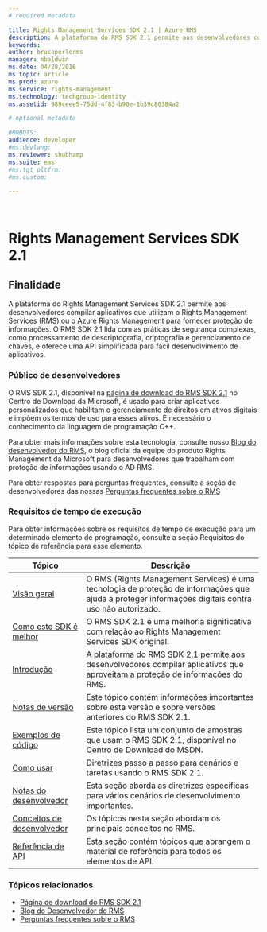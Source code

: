 ```yaml
---
# required metadata

title: Rights Management Services SDK 2.1 | Azure RMS
description: A plataforma do RMS SDK 2.1 permite aos desenvolvedores compilar aplicativos que aproveitam o RMS ou o Azure RMS para fornecer proteção de informações.
keywords:
author: bruceperlerms
manager: mbaldwin
ms.date: 04/28/2016
ms.topic: article
ms.prod: azure
ms.service: rights-management
ms.technology: techgroup-identity
ms.assetid: 989ceee5-75dd-4f83-b90e-1b39c80384a2

# optional metadata

#ROBOTS:
audience: developer
#ms.devlang:
ms.reviewer: shubhamp
ms.suite: ems
#ms.tgt_pltfrm:
#ms.custom:

---
```


﻿
# Rights Management Services SDK 2.1


## Finalidade

A plataforma do Rights Management Services SDK 2.1 permite aos desenvolvedores compilar aplicativos que utilizam o Rights Management Services (RMS) ou o Azure Rights Management para fornecer proteção de informações. O RMS SDK 2.1 lida com as práticas de segurança complexas, como processamento de descriptografia, criptografia e gerenciamento de chaves, e oferece uma API simplificada para fácil desenvolvimento de aplicativos.

### Público de desenvolvedores

O RMS SDK 2.1, disponível na [página de download do RMS SDK 2.1](http://www.microsoft.com/en-us/download/details.aspx?id=38397) no Centro de Download da Microsoft, é usado para criar aplicativos personalizados que habilitam o gerenciamento de direitos em ativos digitais e impõem os termos de uso para esses ativos. É necessário o conhecimento da linguagem de programação C++.

Para obter mais informações sobre esta tecnologia, consulte nosso [Blog do desenvolvedor do RMS](http://blogs.msdn.com/b/rms/archive/2012/05/31/official-release-of-ad-rms-sdk-2-0-and-ad-rms-client-2-0.aspx), o blog oficial da equipe do produto Rights Management da Microsoft para desenvolvedores que trabalham com proteção de informações usando o AD RMS.

Para obter respostas para perguntas frequentes, consulte a seção de desenvolvedores das nossas [Perguntas frequentes sobre o RMS](http://aka.ms/adrmsfaq )

### Requisitos de tempo de execução

Para obter informações sobre os requisitos de tempo de execução para um determinado elemento de programação, consulte a seção Requisitos do tópico de referência para esse elemento.

|Tópico|Descrição|
|-----|--------|
|[Visão geral](ad-rms-overview.md)|O RMS (Rights Management Services) é uma tecnologia de proteção de informações que ajuda a proteger informações digitais contra uso não autorizado.|
|[Como este SDK é melhor](differences-between-ad-rms-and-ad-rms-2-0.md)|O RMS SDK 2.1 é uma melhoria significativa com relação ao Rights Management Services SDK original.|
|[Introdução](getting-started-with-ad-rms-2-0.md)|A plataforma do RMS SDK 2.1 permite aos desenvolvedores compilar aplicativos que aproveitam a proteção de informações do RMS.|
|[Notas de versão](release-notes-rtm.md)|Este tópico contém informações importantes sobre esta versão e sobre versões anteriores do RMS SDK 2.1.|
|[Exemplos de código](samples.md)|Este tópico lista um conjunto de amostras que usam o RMS SDK 2.1, disponível no Centro de Download do MSDN.|
|[Como usar](how-to-use-msipc.md)|Diretrizes passo a passo para cenários e tarefas usando o RMS SDK 2.1.|
|[Notas do desenvolvedor](developer-notes.md)|Esta seção aborda as diretrizes específicas para vários cenários de desenvolvimento importantes.|
|[Conceitos de desenvolvedor](ad-rms-concepts-nav.md)|Os tópicos nesta seção abordam os principais conceitos no RMS.|
|[Referência de API](/rights-management/sdk/2.1/api/win/constants)|Esta seção contém tópicos que abrangem o material de referência para todos os elementos de API.|

 

### Tópicos relacionados

* [Página de download do RMS SDK 2.1](http://www.microsoft.com/en-us/download/details.aspx?id=38397)
* [Blog do Desenvolvedor do RMS](http://blogs.msdn.com/b/rms/archive/2012/05/31/official-release-of-ad-rms-sdk-2-0-and-ad-rms-client-2-0.aspx)
* [Perguntas frequentes sobre o RMS](http://aka.ms/adrmsfaq )
 

 


<!--HONumber=Apr16_HO3-->


